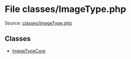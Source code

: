 File classes/ImageType.php
=========

Source: [classes/ImageType.php](https://github.com/PrestaShop/PrestaShop/blob/1.5.4.1/classes/ImageType.php)


Classes
-------

* [ImageTypeCore](class.ImageTypeCore.md)

